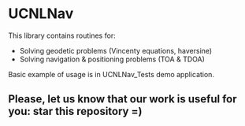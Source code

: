# UCNLNav

This library contains routines for:
* Solving geodetic problems (Vincenty equations, haversine)
* Solving navigation & positioning problems (TOA & TDOA)

Basic example of usage is in UCNLNav_Tests demo application.


## Please, let us know that our work is useful for you: star this repository =)
